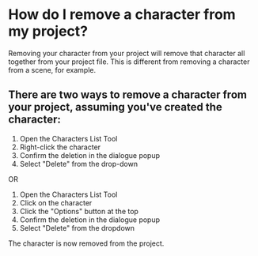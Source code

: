 # How do I remove a character from my project?
Removing your character from your project will remove that character all together from your project file. This is different from removing a character from a scene, for example. 

## There are two ways to remove a character from your project, assuming you've created the character:

1. Open the Characters List Tool
2. Right-click the character
3.  Confirm the deletion in the dialogue popup
4. Select "Delete" from the drop-down

OR

1. Open the Characters List Tool
2. Click on the character
3. Click the "Options" button at the top
4. Confirm the deletion in the dialogue popup
5. Select "Delete" from the dropdown

The character is now removed from the project. 